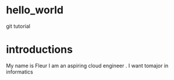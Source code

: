 # hello_world
git tutorial
# introductions
My name is Fleur I am an aspiring cloud engineer . I want tomajor in informatics
